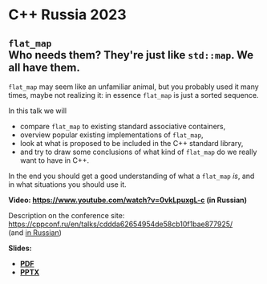# C++ Russia 2023

## `flat_map`<br>Who needs them? They're just like `std::map`. We all have them.

`flat_map` may seem like an unfamiliar animal, but you probably used it many times, maybe not realizing it: in essence `flat_map` is just a sorted sequence.

In this talk we will

* compare `flat_map` to existing standard associative containers,
* overview popular existing implementations of `flat_map`,
* look at what is proposed to be included in the C++ standard library,
* and try to draw some conclusions of what kind of `flat_map` do we really want to have in C++.

In the end you should get a good understanding of what a `flat_map` _is_, and in what situations you should use it.

**Video: [https://www.youtube.com/<wbr>watch?v=0vkLpuxgL-c](https://www.youtube.com/watch?v=0vkLpuxgL-c) (in Russian)**

Description on the conference site:\
[https://cppconf.ru/<wbr>en/<wbr>talks/<wbr>cddda62654954de58cb10f1bae877925/](https://cppconf.ru/en/talks/cddda62654954de58cb10f1bae877925/)\
(and [in Russian](https://cppconf.ru/talks/cddda62654954de58cb10f1bae877925/))

**Slides:**
* **[PDF](flat_map.pdf)**
* **[PPTX](flat_map.pptx)**